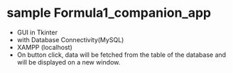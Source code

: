 # sample Formula1_companion_app
- GUI in Tkinter
- with Database Connectivity(MySQL)
- XAMPP (localhost)
- On button click, data will be fetched from the table
  of the database and will be displayed on a new window.
